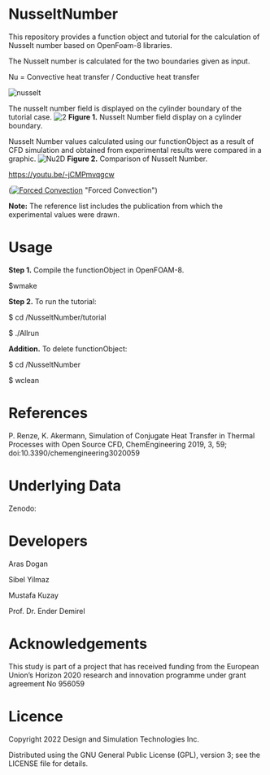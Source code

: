 # NusseltNumber
This repository provides a function object and tutorial for the calculation of Nusselt number based on OpenFoam-8 libraries.


The Nusselt number is calculated for the two boundaries given as input.

Nu = Convective heat transfer / Conductive heat transfer

![nusselt](https://user-images.githubusercontent.com/90314532/202379512-8de10e3f-e609-4209-8341-456facd79b8f.PNG)

The nusselt number field is displayed on the cylinder boundary of the tutorial case.
![2](https://user-images.githubusercontent.com/92421699/202396386-d207e233-9ce8-485c-b628-138cba68cc2b.png)
**Figure 1.** Nusselt Number field display on a cylinder boundary.

Nusselt Number values calculated using our functionObject as a result of CFD simulation and obtained from experimental results were compared in a graphic.
![Nu2D](https://user-images.githubusercontent.com/92421699/202397085-a7e10df9-4d61-459a-a4af-c7d4390052cf.png)
**Figure 2.** Comparison of Nusselt Number.

https://youtu.be/-jCMPmvqgcw

([![Forced Convection](https://yt-embed.herokuapp.com/embed?v=-jCMPmvqgcw)](https://youtu.be/-jCMPmvqgcw "Forced Convection") "Forced Convection")

**Note:** The reference list includes the publication from which the experimental values were drawn.


# Usage

**Step 1.** Compile the functionObject in OpenFOAM-8.

$wmake

**Step 2.** To run the tutorial:

$ cd /NusseltNumber/tutorial

$ ./Allrun

**Addition.** To delete functionObject:

$ cd /NusseltNumber

$ wclean

# References

P. Renze, K. Akermann, Simulation of Conjugate Heat Transfer in Thermal Processes with Open Source CFD, ChemEngineering 2019, 3, 59; doi:10.3390/chemengineering3020059

# Underlying Data
Zenodo:

# Developers 

Aras Dogan

Sibel Yilmaz

Mustafa Kuzay

Prof. Dr. Ender Demirel

# Acknowledgements

This study is part of a project that has received funding from the European Union’s Horizon 2020 research and innovation programme under grant agreement No 956059

# Licence

Copyright 2022 Design and Simulation Technologies Inc.

Distributed using the GNU General Public License (GPL), version 3; see the LICENSE file for details.
